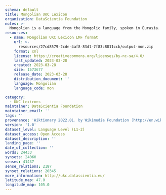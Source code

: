 ```yaml
---
schema: default
title: Mongolian UKC Lexicon
organization: DataScientia Foundation
notes: >-
  Mongolian is a language from the Mongolic family, spoken in Eurasia. The UKC Lexicon of Mongolian is represented as a lexico-semantic network. It consists of words, word senses, synsets, as well as sense-level and synset-level relationships.
resources:
  - name: Mongolian UKC Lexicon LMF format
    url: >-
      resources/27cd8579-2cde-4af8-83d1-7f83c8811ccb/output-mon.zip
    format: xml
    license: https://creativecommons.org/licenses/by-nc-sa/4.0/
    last_updated: 2023-03-28
    created: 2023-03-28
    size: 1573677
    release_date: 2023-03-28
    distribution_document: ''
    language: Mongolian
    language_code: mon

category:
  - UKC Lexicons
maintainer: DataScientia Foundation
maintainer_email: ''
tags: ''
provenance: 'Wiktionary 2022.01. by Wikimedia Foundation (http://en.wiktionary.org); CogNet 2.1 by Khuyagbaatar Batsuren, National University of Mongolia (http://cognet.ukc.disi.unitn.it); KinDiv: Kinship Diversity 1.0 by Temuulen Khishigsuren (http://ukc.disi.unitn.it/index.php/kinship/); UniMet: Universal Metonymy 1.0 by Temuulen Khishigsuren and Gábor Bella (http://ukc.disi.unitn.it/index.php/metonymy/); MorphyNet 2.0 by Gábor Bella and Khuyagbaatar Batsuren (http://ukc.disi.unitn.it/index.php/morphynet/); Antonymy 1.0 by Gábor Bella (http://ukc.datascientia.eu); Mongolian Wordnet 1.0 by National University of Mongolia (http://ukc.disi.unitn.it/index.php/monwordnet/); Princeton WordNet 2.1 by Princeton University (https://wordnet.princeton.edu)'
version: '1.0'
dataset_level: Language Level (L1-2)
dataset_access: Open Access
dataset_description: ''
landing_page: ''
date_of_collection: ''
words: 24433
synsets: 24060
senses: 41437
sense_relations: 2187
synset_relations: 20345
more_information: http://ukc.datascientia.eu/
latitude_map: 47.0
longitude_map: 105.0
---
```


